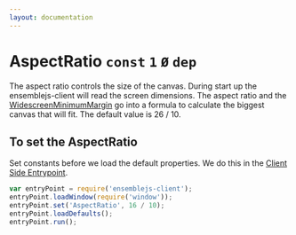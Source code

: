 ```yaml
---
layout: documentation
---
```


# AspectRatio `const` `1` `Ø` `dep`

The aspect ratio controls the size of the canvas. During start up the ensemblejs-client will read the screen dimensions. The aspect ratio and the [WidescreenMinimumMargin](WidescreenMinimumMargin.html) go into a formula to calculate the biggest canvas that will fit. The default value is 26 / 10.

## To set the AspectRatio
Set constants before we load the default properties. We do this in the [Client Side Entrypoint](/docs/guides/client-side-entrypoint.html).

~~~javascript
var entryPoint = require('ensemblejs-client');
entryPoint.loadWindow(require('window'));
entryPoint.set('AspectRatio', 16 / 10);
entryPoint.loadDefaults();
entryPoint.run();
~~~
